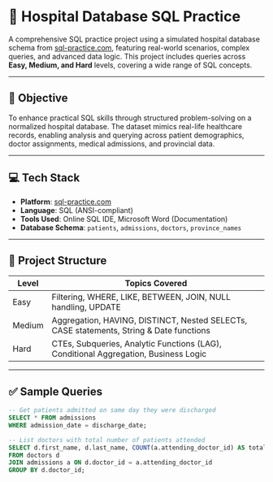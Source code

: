 # 🏥 Hospital Database SQL Practice

A comprehensive SQL practice project using a simulated hospital database schema from [sql-practice.com](https://sql-practice.com), featuring real-world scenarios, complex queries, and advanced data logic. This project includes queries across **Easy, Medium, and Hard** levels, covering a wide range of SQL concepts.

---

## 📌 Objective

To enhance practical SQL skills through structured problem-solving on a normalized hospital database. The dataset mimics real-life healthcare records, enabling analysis and querying across patient demographics, doctor assignments, medical admissions, and provincial data.

---

## 💻 Tech Stack

- **Platform**: [sql-practice.com](https://sql-practice.com)
- **Language**: SQL (ANSI-compliant)
- **Tools Used**: Online SQL IDE, Microsoft Word (Documentation)
- **Database Schema**: `patients`, `admissions`, `doctors`, `province_names`

---

## 📂 Project Structure

| Level   | Topics Covered |
|---------|----------------|
| Easy    | Filtering, WHERE, LIKE, BETWEEN, JOIN, NULL handling, UPDATE |
| Medium  | Aggregation, HAVING, DISTINCT, Nested SELECTs, CASE statements, String & Date functions |
| Hard    | CTEs, Subqueries, Analytic Functions (LAG), Conditional Aggregation, Business Logic |

---

## ✅ Sample Queries

```sql
-- Get patients admitted on same day they were discharged
SELECT * FROM admissions
WHERE admission_date = discharge_date;

-- List doctors with total number of patients attended
SELECT d.first_name, d.last_name, COUNT(a.attending_doctor_id) AS total_patients
FROM doctors d
JOIN admissions a ON d.doctor_id = a.attending_doctor_id
GROUP BY d.doctor_id;
